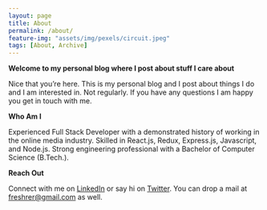 ```yaml
---
layout: page
title: About
permalink: /about/
feature-img: "assets/img/pexels/circuit.jpeg"
tags: [About, Archive]
---
```

**Welcome to my personal blog where I post about stuff I care about**

Nice that you’re here. This is my personal blog and I post about things I do and I am interested in. Not regularly. If you have any questions I am happy you get in touch with me.

**Who Am I**

Experienced Full Stack Developer with a demonstrated history of working in the online media industry. Skilled in React.js, Redux, Express.js, Javascript, and Node.js. Strong engineering professional with a Bachelor of Computer Science (B.Tech.).

**Reach Out**

Connect with me on [LinkedIn](https://www.linkedin.com/in/gopal151295/) or say hi on [Twitter](https://twitter.com/_freshrer). You can drop a mail at <freshrer@gmail.com> as well.
